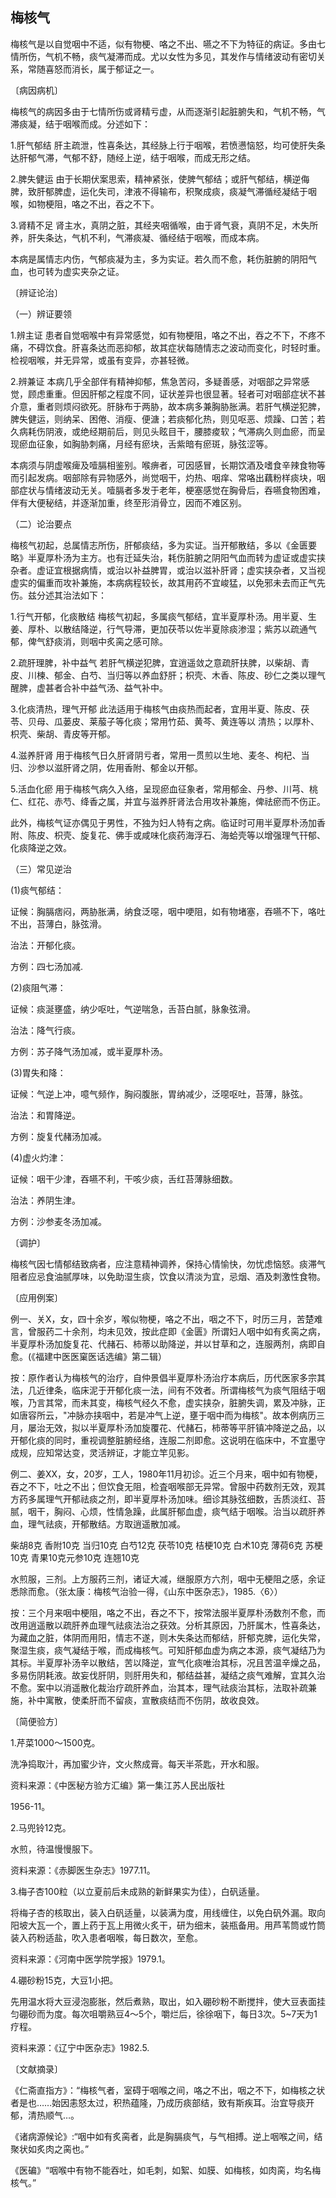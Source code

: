 ## 梅核气

梅核气是以自觉咽中不适，似有物梗、咯之不出、嚥之不下为特征的病证。多由七情所伤，气机不畅，痰气凝滞而成。尤以女性为多见，其发作与情绪波动有密切关系，常随喜怒而消长，属于郁证之一。

〔病因病机〕

梅核气的病因多由于七情所伤或肾精亏虚，从而逐渐引起脏腑失和，气机不畅，气滞痰凝，结于咽喉而成。分述如下：

1.肝气郁结    肝主疏泄，性喜条达，其经脉上行于咽喉，若愤懑恼怒，均可使肝失条达肝郁气滞，气郁不舒，随经上逆，结于咽喉，而成无形之结。

2.脾失健运   由于长期伏案思索，精神紧张，使脾气郁结；或肝气郁结，横逆侮脾，致肝郁脾虚，运化失司，津液不得输布，积聚成痰，痰凝气滞循经凝结于咽喉，如物梗阻，咯之不出，吞之不下。

3.肾精不足  肾主水，真阴之脏，其经夹咽循喉，由于肾气衰，真阴不足，木失所养，肝失条达，气机不利，气滞痰凝、循经结于咽喉，而成本病。

本病是属情志内伤，气郁痰凝为主，多为实证。若久而不愈，耗伤脏腑的阴阳气血，也可转为虚实夹杂之证。

〔辨证论治〕

（一）辨证要领

1.辨主证   患者自觉咽喉中有异常感觉，如有物梗阻，咯之不出，吞之不下，不疼不痛，不碍饮食。肝喜条达而恶抑郁，故其症状每随情志之波动而变化，时轻时重。检视咽喉，并无异常，或虽有变异，亦甚轻微。

2.辨兼证   本病几乎全部伴有精神抑郁，焦急苦闷，多疑善感，对咽部之异常感觉，顾虑重重。但因肝郁之程度不同，证状差异也很显著。轻者可对咽部症状不甚介意，重者则烦闷欲死。肝脉布于两胁，故本病多兼胸胁胀满。若肝气横逆犯脾，脾失健运，则纳呆、困倦、消瘦、便溏；若痰郁化热，则见呕恶、烦躁、口苦；若久病耗伤阴液，或绝经期前后，则见头眩目干，腰膝痠软；气滞病久则血瘀，而呈现瘀血征象，如胸胁刺痛，月经有瘀块，舌紫暗有瘀斑，脉弦涩等。

本病须与阴虚喉痺及噎膈相鉴别。喉痹者，可因感冒，长期饮酒及嗜食辛辣食物等而引起发病。咽部除有异物感外，尚觉咽干，灼热、咽痒、常咯出藕粉样痰块，咽部症状与情绪波动无关。噎膈者多发于老年，梗塞感觉在胸骨后，吞嚥食物困难，伴有大便秘结，并逐渐加重，终至形消骨立，因而不难区别。

（二）论治要点

梅核气初起，总属情志所伤，肝郁痰结，多为实证。当开郁散结，多以《金匮要略》半夏厚朴汤为主方。也有迁延失治，耗伤脏腑之阴阳气血而转为虚证或虚实挟杂者。虚证宜根据病情，或治以补益脾胃，或治以滋补肝肾；虚实挟杂者，又当视虚实的偏重而攻补兼施，本病病程较长，故其用药不宜峻猛，以免邪未去而正气先伤。兹分述其治法如下：

1.行气开郁，化痰散结   梅核气初起，多属痰气郁结，宜半夏厚朴汤。用半夏、生姜、厚朴、以散结降逆，行气导滞，更加茯苓以佐半夏除痰渗湿；紫苏以疏通气郁，俾气舒痰消，则咽中炙脔之感可除。

2.疏肝理脾，补中益气   若肝气横逆犯脾，宜逍遥敛之意疏肝扶脾，以柴胡、青皮、川楝、郁金、白芍、当归等以养血舒肝；枳壳、木香、陈皮、砂仁之类以理气醒脾，虚甚者合补中益气汤、益气补中。

3.化痰清热，理气开郁    此法适用于梅核气由痰热而起者，宜用半夏、陈皮、茯苓、贝母、瓜蒌皮、莱菔子等化痰；常用竹茹、黄芩、黄连等以	清热；以厚朴、枳壳、柴胡、青皮等开郁。

4.滋养肝肾   用于梅核气日久肝肾阴亏者，常用一贯煎以生地、麦冬、枸杞、当归、沙参以滋肝肾之阴，佐用香附、郁金以开郁。

5.活血化瘀   用于梅核气病久入络，呈现瘀血征象者，常用郁金、丹参、川芎、桃仁、红花、赤芍、绛香之属，并宜与滋养肝肾法合用攻补兼施，俾祛瘀而不伤正。

此外，梅核气证亦偶见于男性，不独为妇人特有之病。临证时可用半夏厚朴汤加香附、陈皮、枳壳、旋复花、佛手或咸味化痰药海浮石、海蛤壳等以增强理气幵郁、化痰降逆之效。

（三）常见逆治

(1)痰气郁结：

证候：胸膈痞闷，两胁胀满，纳食泛噁，咽中哽阻，如有物堵塞，吞嚥不下，咯吐不出，苔薄白，脉弦滑。

治法：开郁化痰。

方例：四七汤加减.

(2)痰阻气滞：

证候：痰涎壅盛，纳少呕吐，气逆喘急，舌苔白腻，脉象弦滑。

治法：降气行痰。

方例：苏子降气汤加减，或半夏厚朴汤。

(3)胃失和降：

证候：气逆上冲，噫气频作，胸闷腹胀，胃纳减少，泛噁呕吐，苔薄，脉弦。

治法：和胃降逆。

方例：旋复代赭汤加减。

(4)虚火灼津：

证候：咽干少津，吞嚥不利，干咳少痰，舌红苔薄脉细数。

治法：养阴生津。

方例：沙参麦冬汤加减。

〔调护〕

梅核气因七情郁结致病者，应注意精神调养，保持心情愉快，勿忧虑恼怒。痰滞气阻者应忌食油腻厚味，以免助湿生痰，饮食以清淡为宜，忌烟、酒及刺激性食物。

〔应用例案〕

例一、关X，女，四十余岁，喉似物梗，咯之不出，咽之不下，时历三月，苦楚难言，曾服药二十余剂，均未见效，按此症即《金匮》所谓妇人咽中如有炙脔之病，半夏厚朴汤加旋复花、代赭石、柿蒂以助降逆，并以甘草和之，连服两剂，病即自愈。(《福建中医医窠医话选编》第二辑）

按：原作者认为梅核气的治疗，自仲景倡半夏厚朴汤治疗本病后，历代医家多宗其法，几近律条，临床泥于开郁化痰一法，间有不效者。所谓梅核气为痰气阻结于咽喉，乃言其常，而未其变，梅核气经久不愈，虚实挟杂，脏腑失调，累及冲脉，正如唐容所云，"冲脉亦挟咽中，若是冲气上逆，壅于咽中而为梅核"。故本例病历三月，屡治无效，拟以半夏厚朴汤加旋覆花、代赭石，柿蒂等平肝镇冲降逆之品，以开郁化痰的同时，重视调整脏腑经络，连服二剂即愈。这说明在临床中，不宜墨守成规，应知常达变，灵活辨证，才能立竿见影。

例二、姜XX，女，20岁，工人，1980年11月初诊。近三个月来，咽中如有物梗，吞之不下，吐之不出；但饮食无阻，检査咽喉部无异常。曾服中药数剂无效，观其方药多属理气开郁祛痰之剂，即半夏厚朴汤加味。细诊其脉弦细数，舌质淡红、苔腻，咽干，胸闷、心烦，性情急躁，此属肝郁血虚，痰气结于咽喉。治当以疏肝养血，理气祛痰，开郁散结。方取逍遥散加减。

柴胡8克    香附10克    当归10克    白芍12克    茯苓10克   桔梗10克    白术10克    薄荷6克    苏梗10克    青果10克元参10克    连翘10克

水煎服，三剂。上方服药三剂，诸证大减，继服原方六剂，咽中无梗阻之感，余证悉除而愈。（张太康：梅核气治验一得，《山东中医杂志》，1985.〈6〉）

按：三个月来咽中梗阻，咯之不出，吞之不下，按常法服半夏厚朴汤数剂不愈，而改用逍遥散以疏肝养血理气祛痰法治之获效。分析其原因，乃肝属木，性喜条达，为藏血之脏，体阴而用阳，情志不遂，则木失条达而郁结，肝郁克脾，运化失常，聚湿生痰，痰气凝结于喉，而成梅核气。可知肝郁血虚为病之本源，痰气凝结乃为其标。半夏厚补汤辛以散结，苦以降逆，宣气化痰唯治其标，况且苦温辛燥之品，多易伤阴耗液。故妄伐肝阴，则肝用失和，郁结益甚，凝结之痰气难解，宜其久治不愈。案中以消遥散化裁治疗疏肝养血，治其本，理气祛痰治其标，法取补疏兼施，补中寓散，使柔肝而不留痰，宣散痰结而不伤阴，故收良效。

〔简便验方〕

1.芹菜1000〜1500克。

洗净捣取汁，再加蜜少许，文火熬成膏。每天半茶匙，开水和服。

资料来源：《中医秘方验方汇编》第一集江苏人民出版社

1956-11。

2.马兜铃12克。

水煎，待温慢慢服下。

资料来源：《赤脚医生杂志》1977.11。

3.梅子杏100粒（以立夏前后未成熟的新鲜果实为佳），白矾适量。

将梅子杏的核取出，装入白矾适量，以装满为度，用线缠住，以免白矾外漏。取向阳坡大瓦一个，置上药于瓦上用微火炙干，研为细末，装瓶备用。用芦苇筒或竹筒装入药粉适盐，吹入患者咽喉，每日数次，至愈。

资料来源：《河南中医学院学报》1979.1。

4.硼砂粉15克，大豆1小把。

先用温水将大豆浸泡膨胀，然后煮熟，取出，如入硼砂粉不断搅拌，使大豆表面挂匀硼砂而为度。每次咀嚼熟豆4〜5个，嚼烂后，徐徐咽下，每日3次。5~7天为1疗程。

资料来源：《辽宁中医杂志》1982.5.

〔文献摘录〕

《仁斋直指方》：“梅核气者，室碍于咽喉之间，咯之不出，咽之不下，如梅核之状者是也……始因恚怒太过，积热蕴隆，乃成历痰部结，致有斯疾耳。治宜导痰开郁，清热顺气…。

《诸病源候论》:“咽中如有炙脔者，此是胸膈痰气，与气相搏。逆上咽喉之间，结聚状如炙肉之脔也。”

《医碥》“咽喉中有物不能吞吐，如毛刺，如絮、如膜、如梅核，如肉脔，均名梅核气。”
